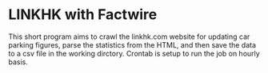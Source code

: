 # LINKHK with Factwire

This short program aims to crawl the linkhk.com website for updating car parking figures, parse the statistics from the HTML, and then save the data to a csv file in the working dirctory. Crontab is setup to run the job on hourly basis.  

